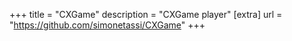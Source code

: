 +++
title = "CXGame"
description = "CXGame player" 
[extra]
url = "https://github.com/simonetassi/CXGame"
+++

